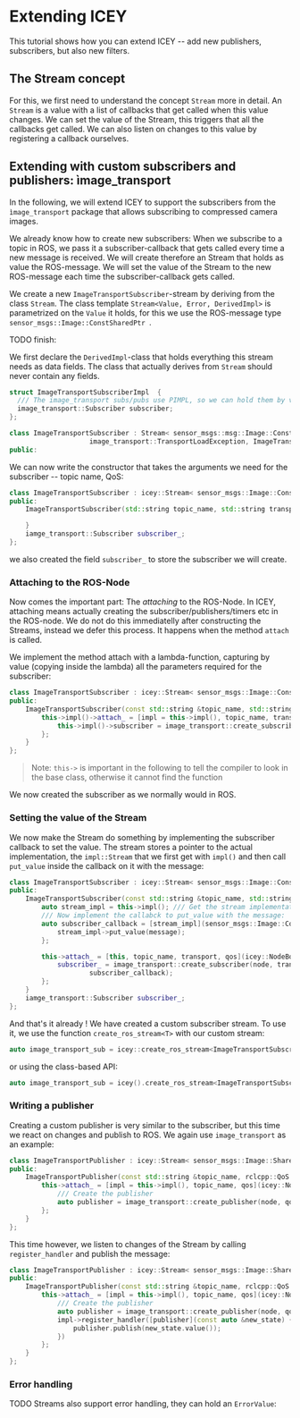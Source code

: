 # Extending ICEY

This tutorial shows how you can extend ICEY -- add new publishers, subscribers, 
but also new filters. 

## The Stream concept
For this, we first need to understand the concept `Stream` more in detail. 
An `Stream` is a value with a list of callbacks that get called when this value changes.
We can set the value of the Stream, this triggers that all the callbacks get called. 
We can also listen on changes to this value by registering a callback ourselves.

## Extending with custom subscribers and publishers: ìmage_transport

In the following, we will extend ICEY to support the subscribers from the `ìmage_transport` package that allows subscribing to compressed camera images.

We already know how to create new subscribers: When we subscribe to a topic in ROS, we pass it a subscriber-callback that gets called every time a new message is received. We will create therefore an Stream that holds as value the ROS-message. We will set the value of the Stream to the new ROS-message each time the subscriber-callback gets called. 

We create a new `ImageTransportSubscriber`-stream by deriving from the class `Stream`.
The class template `Stream<Value, Error, DerivedImpl>`
is parametrized on the `Value` it holds, for this we use the ROS-message type `sensor_msgs::Image::ConstSharedPtr `.

TODO finish:


We first declare the `DerivedImpl`-class that holds everything this stream needs as data fields. The class that actually derives from `Stream` should never contain any fields. 

```cpp
struct ImageTransportSubscriberImpl  {
  /// The image_transport subs/pubs use PIMPL, so we can hold them by value.
  image_transport::Subscriber subscriber;
};

class ImageTransportSubscriber : Stream< sensor_msgs::msg::Image::ConstSharedPtr,
                    image_transport::TransportLoadException, ImageTransportSubscriberImpl> {
public:

```
We can now write the constructor that takes the arguments we need for the subscriber -- topic name, QoS:


```cpp
class ImageTransportSubscriber : icey::Stream< sensor_msgs::Image::ConstSharedPtr > {
public:
    ImageTransportSubscriber(std::string topic_name, std::string transport, rclcpp::QoS qos) {

    }
    iamge_transport::Subscriber subscriber_;
};
```
we also created the field `subscriber_` to store the subscriber we will create.

### Attaching to the ROS-Node
Now comes the important part: The *attaching* to the ROS-Node. In ICEY, attaching means actually creating the subscriber/publishers/timers etc in the ROS-node. We do not do this immediatelly after constructing the Streams, instead we defer this process. It happens when the  method `attach` is called. 

We implement the method attach with a lambda-function, capturing by value (copying inside the lambda) all the parameters required for the subscriber: 


```cpp
class ImageTransportSubscriber : icey::Stream< sensor_msgs::Image::ConstSharedPtr > {
public:
    ImageTransportSubscriber(const std::string &topic_name, std::string &transport,  rclcpp::QoS qos) {  
        this->impl()->attach_ = [impl = this->impl(), topic_name, transport, qos](icey::NodeBookkeeping &node) {
            this->impl()->subscriber = image_transport::create_subscriber(node, transport, qos, subscriber_callback);
        };
    }
};
```

> Note: `this->` is important in the following to tell the compiler to look in the base class, otherwise it cannot find the function

We now created the subscriber as we normally would in ROS. 

### Setting the value of the Stream

We now make the Stream do something by implementing the subscriber callback to set the value.
The stream stores a pointer to the actual implementation, the `impl::Stream` that we first get with `impl()` and then call `put_value` inside the callback on it with the message:
```cpp
class ImageTransportSubscriber : icey::Stream< sensor_msgs::Image::ConstSharedPtr > {
public:
    ImageTransportSubscriber(const std::string &topic_name, std::string &transport,  rclcpp::QoS qos) {  
        auto stream_impl = this->impl(); /// Get the stream implementation
        /// Now implement the callabck to put_value with the message:
        auto subscriber_callback = [stream_impl](sensor_msgs::Image::ConstSharedPtr message) {
            stream_impl->put_value(message);
        };

        this->attach_ = [this, topic_name, transport, qos](icey::NodeBookkeeping &node) {
            subscriber_ = image_transport::create_subscriber(node, transport, qos, 
                    subscriber_callback);
        };
    }
    iamge_transport::Subscriber subscriber_;
};
```

And that's it already ! We have created a custom subscriber stream. To use it, we use the function `create_ros_stream<T>` with our custom stream: 

```cpp
auto image_transport_sub = icey::create_ros_stream<ImageTransportSubscriber>(topic_name, transport, qos);
```
or using the class-based API: 

```cpp
auto image_transport_sub = icey().create_ros_stream<ImageTransportSubscriber>(topic_name, transport, qos);
```

### Writing a publisher 

Creating a custom publisher is very similar to the subscriber, but this time we react on changes and publish to ROS. We again use `image_transport` as an example: 

```cpp
class ImageTransportPublisher : icey::Stream< sensor_msgs::Image::SharedPtr > {
public:
    ImageTransportPublisher(const std::string &topic_name, rclcpp::QoS qos) {  
        this->attach_ = [impl = this->impl(), topic_name, qos](icey::NodeBookkeeping &node) {
            /// Create the publisher
            auto publisher = image_transport::create_publisher(node, qos);
        };
    }
};
```

This time however, we listen to changes of the Stream by calling `register_handler` and publish the message: 

```cpp
class ImageTransportPublisher : icey::Stream< sensor_msgs::Image::SharedPtr > {
public:
    ImageTransportPublisher(const std::string &topic_name, rclcpp::QoS qos) {  
        this->attach_ = [impl = this->impl(), topic_name, qos](icey::NodeBookkeeping &node) {
            /// Create the publisher
            auto publisher = image_transport::create_publisher(node, qos);
            impl->register_handler([publisher](const auto &new_state) {
                publisher.publish(new_state.value());
            })
        };
    }
};
```

### Error handling 

TODO 
Streams also support error handling, they can hold an `ErrorValue`:

